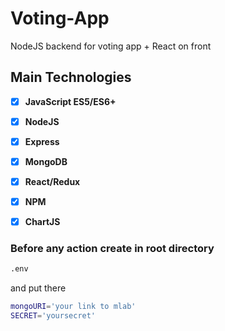 # Voting-App
NodeJS backend for voting app + React on front

## Main Technologies

* [x] **JavaScript ES5/ES6+**
* [x] **NodeJS**
* [x] **Express**
* [x] **MongoDB**
* [x] **React/Redux**
* [x] **NPM**
* [x] **ChartJS**



### Before any action create in root directory 

```bash
.env
```
and put there 

```bash
mongoURI='your link to mlab'
SECRET='yoursecret'
